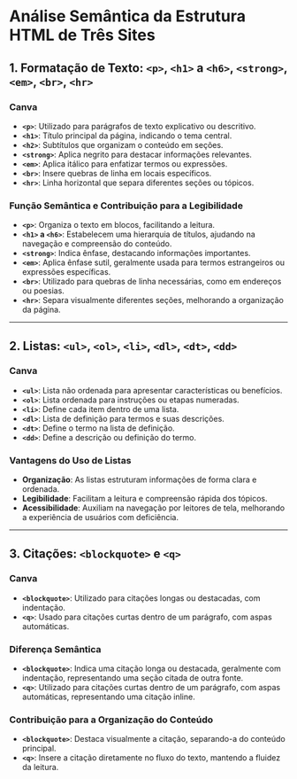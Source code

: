 # Análise Semântica da Estrutura HTML de Três Sites

## 1. Formatação de Texto: `<p>`, `<h1>` a `<h6>`, `<strong>`, `<em>`, `<br>`, `<hr>`

### Canva

- **`<p>`**: Utilizado para parágrafos de texto explicativo ou descritivo.
- **`<h1>`**: Título principal da página, indicando o tema central.
- **`<h2>`**: Subtítulos que organizam o conteúdo em seções.
- **`<strong>`**: Aplica negrito para destacar informações relevantes.
- **`<em>`**: Aplica itálico para enfatizar termos ou expressões.
- **`<br>`**: Insere quebras de linha em locais específicos.
- **`<hr>`**: Linha horizontal que separa diferentes seções ou tópicos.

### Função Semântica e Contribuição para a Legibilidade

- **`<p>`**: Organiza o texto em blocos, facilitando a leitura.
- **`<h1>` a `<h6>`**: Estabelecem uma hierarquia de títulos, ajudando na navegação e compreensão do conteúdo.
- **`<strong>`**: Indica ênfase, destacando informações importantes.
- **`<em>`**: Aplica ênfase sutil, geralmente usada para termos estrangeiros ou expressões específicas.
- **`<br>`**: Utilizado para quebras de linha necessárias, como em endereços ou poesias.
- **`<hr>`**: Separa visualmente diferentes seções, melhorando a organização da página.

---

## 2. Listas: `<ul>`, `<ol>`, `<li>`, `<dl>`, `<dt>`, `<dd>`

### Canva

- **`<ul>`**: Lista não ordenada para apresentar características ou benefícios.
- **`<ol>`**: Lista ordenada para instruções ou etapas numeradas.
- **`<li>`**: Define cada item dentro de uma lista.
- **`<dl>`**: Lista de definição para termos e suas descrições.
- **`<dt>`**: Define o termo na lista de definição.
- **`<dd>`**: Define a descrição ou definição do termo.

### Vantagens do Uso de Listas

- **Organização**: As listas estruturam informações de forma clara e ordenada.
- **Legibilidade**: Facilitam a leitura e compreensão rápida dos tópicos.
- **Acessibilidade**: Auxiliam na navegação por leitores de tela, melhorando a experiência de usuários com deficiência.

---

## 3. Citações: `<blockquote>` e `<q>`

### Canva

- **`<blockquote>`**: Utilizado para citações longas ou destacadas, com indentação.
- **`<q>`**: Usado para citações curtas dentro de um parágrafo, com aspas automáticas.

### Diferença Semântica

- **`<blockquote>`**: Indica uma citação longa ou destacada, geralmente com indentação, representando uma seção citada de outra fonte.
- **`<q>`**: Utilizado para citações curtas dentro de um parágrafo, com aspas automáticas, representando uma citação inline.

### Contribuição para a Organização do Conteúdo

- **`<blockquote>`**: Destaca visualmente a citação, separando-a do conteúdo principal.
- **`<q>`**: Insere a citação diretamente no fluxo do texto, mantendo a fluidez da leitura.
